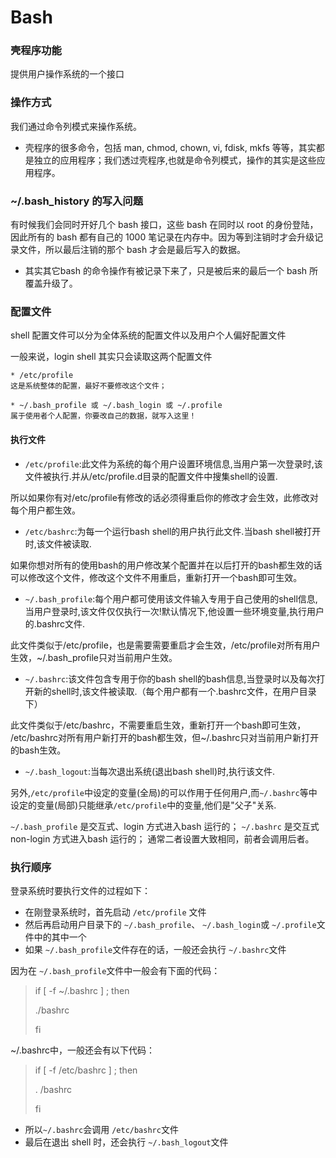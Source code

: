 # Bash

### 壳程序功能

提供用户操作系统的一个接口

### 操作方式

我们通过命令列模式来操作系统。

- 壳程序的很多命令，包括 man, chmod, chown, vi, fdisk, mkfs 等等，其实都是独立的应用程序；我们透过壳程序,也就是命令列模式，操作的其实是这些应用程序。

### ~/.bash_history 的写入问题

有时候我们会同时开好几个 bash 接口，这些 bash 在同时以 root 的身份登陆， 因此所有的 bash 都有自己的 1000 笔记录在内存中。因为等到注销时才会升级记录文件，所以最后注销的那个 bash 才会是最后写入的数据。

- 其实其它bash 的命令操作有被记录下来了，只是被后来的最后一个 bash 所覆盖升级了。

### 配置文件

shell 配置文件可以分为全体系统的配置文件以及用户个人偏好配置文件

一般来说，login shell 其实只会读取这两个配置文件

```
* /etc/profile
这是系统整体的配置，最好不要修改这个文件；

* ~/.bash_profile 或 ~/.bash_login 或 ~/.profile
属于使用者个人配置，你要改自己的数据，就写入这里！
```
#### 执行文件
- `/etc/profile`:此文件为系统的每个用户设置环境信息,当用户第一次登录时,该文件被执行.并从/etc/profile.d目录的配置文件中搜集shell的设置.


所以如果你有对/etc/profile有修改的话必须得重启你的修改才会生效，此修改对每个用户都生效。

- `/etc/bashrc`:为每一个运行bash shell的用户执行此文件.当bash shell被打开时,该文件被读取.

如果你想对所有的使用bash的用户修改某个配置并在以后打开的bash都生效的话可以修改这个文件，修改这个文件不用重启，重新打开一个bash即可生效。

- `~/.bash_profile`:每个用户都可使用该文件输入专用于自己使用的shell信息,当用户登录时,该文件仅仅执行一次!默认情况下,他设置一些环境变量,执行用户的.bashrc文件.

此文件类似于/etc/profile，也是需要需要重启才会生效，/etc/profile对所有用户生效，~/.bash_profile只对当前用户生效。

- `~/.bashrc`:该文件包含专用于你的bash shell的bash信息,当登录时以及每次打开新的shell时,该文件被读取.（每个用户都有一个.bashrc文件，在用户目录下）

此文件类似于/etc/bashrc，不需要重启生效，重新打开一个bash即可生效，  /etc/bashrc对所有用户新打开的bash都生效，但~/.bashrc只对当前用户新打开的bash生效。

- `~/.bash_logout`:当每次退出系统(退出bash shell)时,执行该文件. 

另外,`/etc/profile`中设定的变量(全局)的可以作用于任何用户,而`~/.bashrc`等中设定的变量(局部)只能继承`/etc/profile`中的变量,他们是"父子"关系.
 
`~/.bash_profile` 是交互式、login 方式进入bash 运行的；
`~/.bashrc` 是交互式 non-login 方式进入bash 运行的；
通常二者设置大致相同，前者会调用后者。


### 执行顺序

登录系统时要执行文件的过程如下：

- 在刚登录系统时，首先启动 `/etc/profile` 文件
- 然后再启动用户目录下的 `~/.bash_profile`、 `~/.bash_login`或 `~/.profile`文件中的其中一个
- 如果 `~/.bash_profile`文件存在的话，一般还会执行 `~/.bashrc`文件

因为在 `~/.bash_profile`文件中一般会有下面的代码：


>if [ -f ~/.bashrc ] ; then
>
> ./bashrc
> 
>fi

~/.bashrc中，一般还会有以下代码：
>if [ -f /etc/bashrc ] ; then
>
>. /bashrc
>
>fi

- 所以`~/.bashrc`会调用 `/etc/bashrc`文件
- 最后在退出 shell 时，还会执行 `~/.bash_logout`文件
